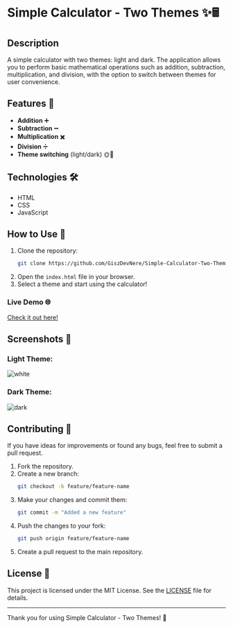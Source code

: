 # Simple Calculator - Two Themes ✨🖩

## Description
A simple calculator with two themes: light and dark. The application allows you to perform basic mathematical operations such as addition, subtraction, multiplication, and division, with the option to switch between themes for user convenience.

## Features 🌟
- **Addition** ➕
- **Subtraction** ➖
- **Multiplication** ✖️
- **Division** ➗
- **Theme switching** (light/dark) 🌞🌙

## Technologies 🛠️
- HTML
- CSS
- JavaScript

## How to Use 📖
1. Clone the repository:
   ```bash
   git clone https://github.com/GiszDevNere/Simple-Calculator-Two-Themes.git
   ```
2. Open the `index.html` file in your browser.
3. Select a theme and start using the calculator!

### Live Demo 🌐
[Check it out here!](https://giszdevnere.github.io/Simple-Calculator-Two-Themes/)

## Screenshots 📸
### Light Theme:
![white](https://github.com/user-attachments/assets/faffc062-117b-4318-9a23-cc0947736a1d)

### Dark Theme:
![dark](https://github.com/user-attachments/assets/360ea5dc-4af9-413e-b69e-3ea94f1480d9)

## Contributing 🤝
If you have ideas for improvements or found any bugs, feel free to submit a pull request.

1. Fork the repository.
2. Create a new branch:
   ```bash
   git checkout -b feature/feature-name
   ```
3. Make your changes and commit them:
   ```bash
   git commit -m "Added a new feature"
   ```
4. Push the changes to your fork:
   ```bash
   git push origin feature/feature-name
   ```
5. Create a pull request to the main repository.

## License 📜
This project is licensed under the MIT License. See the [LICENSE](LICENSE) file for details.

---

Thank you for using Simple Calculator - Two Themes! 🚀
